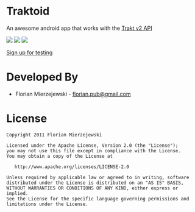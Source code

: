 Traktoid
===================

An awesome android app that works with the [Trakt v2 API](http://trakt.tv/)

![](http://i.imgur.com/YQSpK7R.jpg?1)
![](http://i.imgur.com/mVJtWv1.jpg?1)
![](http://i.imgur.com/uA79fN8.jpg?1)

[Sign up for testing](https://plus.google.com/communities/113346133721976635769)



Developed By
============

* Florian Mierzejewski - <florian.pub@gmail.com>



License
=======

    Copyright 2011 Florian Mierzejewski

    Licensed under the Apache License, Version 2.0 (the "License");
    you may not use this file except in compliance with the License.
    You may obtain a copy of the License at

       http://www.apache.org/licenses/LICENSE-2.0

    Unless required by applicable law or agreed to in writing, software
    distributed under the License is distributed on an "AS IS" BASIS,
    WITHOUT WARRANTIES OR CONDITIONS OF ANY KIND, either express or implied.
    See the License for the specific language governing permissions and
    limitations under the License.

